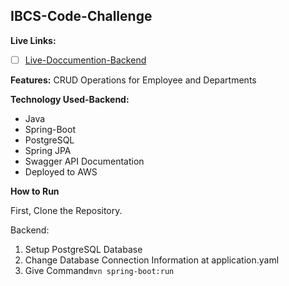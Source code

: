 ## IBCS-Code-Challenge

**Live Links:**

- [ ] [Live-Doccumention-Backend](http://http://3.83.134.53:8000/swagger-ui.html)



**Features:**
CRUD Operations for Employee and Departments

**Technology Used-Backend:**
- Java
- Spring-Boot
- PostgreSQL
- Spring JPA
- Swagger API Documentation
- Deployed to AWS

**How to Run**

First, Clone the Repository.

Backend:
1. Setup PostgreSQL Database
2. Change Database Connection Information at application.yaml
3. Give Command`mvn spring-boot:run`
